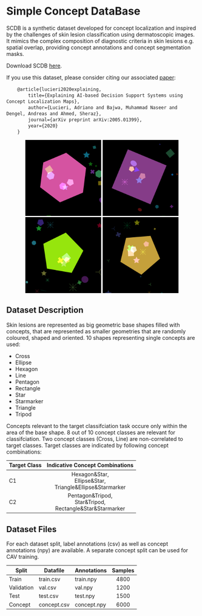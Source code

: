 # Simple Concept DataBase

SCDB is a synthetic dataset developed for concept localization and inspired by the challenges of skin lesion classification using dermatoscopic images. It mimics the complex composition of diagnostic criteria in skin lesions e.g. spatial overlap, providing concept annotations and concept segmentation masks.

Download SCDB [here](https://cloud.dfki.de/owncloud/index.php/s/NM6wLXPnCD8CeGw).

If you use this dataset, please consider citing our associated [paper](https://arxiv.org/pdf/2005.01399.pdf):
```
    @article{lucieri2020explaining,
        title={Explaining AI-based Decision Support Systems using Concept Localization Maps},
        author={Lucieri, Adriano and Bajwa, Muhammad Naseer and Dengel, Andreas and Ahmed, Sheraz},
        journal={arXiv preprint arXiv:2005.01399},
        year={2020}
    }
```

<p align="center">
  <img src="Fig/000044.png" width="200" />
  <img src="Fig/000158.png" width="200" /> 
  <img src="Fig/000233.png" width="200" />
  <img src="Fig/000335.png" width="200" />
</p>

## Dataset Description
Skin lesions are represented as big geometric base shapes filled with concepts, that are represented as smaller geometries that are randomly coloured, shaped and oriented. 10 shapes representing single concepts are used:

+ Cross
+ Ellipse
+ Hexagon
+ Line
+ Pentagon
+ Rectangle
+ Star
+ Starmarker
+ Triangle
+ Tripod

Concepts relevant to the target classifciation task occure only within the area of the base shape. 8 out of 10 concept classes are relevant for classifciation. Two concept classes (Cross, Line) are non-correlated to target classes. Target classes are indicated by following concept combinations:

Target Class| Indicative Concept Combinations
---|:-:
C1|Hexagon&Star, <br>Ellipse&Star, <br>Triangle&Ellipse&Starmarker
C2|Pentagon&Tripod, <br>Star&Tripod, <br>Rectangle&Star&Starmarker

## Dataset Files
For each dataset split, label annotations (csv) as well as concept annotations (npy) are available. A separate concept split can be used for CAV training.

Split|Datafile|Annotations|Samples
---|---|---|:-:
Train|train.csv|train.npy|4800
Validation|val.csv|val.npy|1200
Test|test.csv|test.npy|1500
Concept|concept.csv|concept.npy|6000


